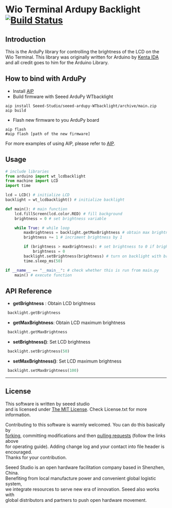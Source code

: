 # Wio Terminal Ardupy Backlight [![Build Status](https://api.travis-ci.com/Seeed-Studio/wio-terminal-ardupy-backlight.svg?branch=main)](https://travis-ci.com/github/Seeed-Studio/wio-terminal-ardupy-backlight)

## Introduction

This is the ArduPy library for controlling the brightness of the LCD on the Wio Terminal. This library was originally written for Arduino by [Kenta IDA](https://github.com/ciniml) and all credit goes to him for the Arduino Library.


## How to bind with ArduPy
- Install [AIP](https://github.com/Seeed-Studio/ardupy-aip)
- Build firmware with Seeed ArduPy WTbacklight
```shell
aip install Seeed-Studio/seeed-ardupy-WTbacklight/archive/main.zip
aip build
```
- Flash new firmware to you ArduPy board
```shell
aip flash
#aip flash [path of the new firmware]
```
For more examples of using AIP, please refer to [AIP](https://github.com/Seeed-Studio/ardupy-aip).

## Usage

```python
# include libraries  
from arduino import wt_lcdbacklight
from machine import LCD
import time

lcd = LCD() # initialize LCD
backlight = wt_lcdbacklight() # initialize backlight

def main(): # main function 
    lcd.fillScreen(lcd.color.RED) # fill background 
    brightness = 0 # set brightness variable

    while True: # while loop
        maxBrightness = backlight.getMaxBrightness # obtain max brightness
        brightness += 1 # incriment brightness by 1

        if (brightness > maxBrightness): # set brightness to 0 if brightness value equals maxBrightness value
            brightness = 0
        backlight.setBrightness(brightness) # turn on backlight with brightness  
        time.sleep_ms(50)

if __name__ == "__main__": # check whether this is run from main.py
    main() # execute function
```

## API Reference

- **getBrightness** : Obtain LCD brightness
```python
 backlight.getBrightness
```

- **getMaxBrightness**: Obtain LCD maximum brightness
```python
 backlight.getMaxBrightness
```

- **setBrightness()**: Set LCD brightness 
```python
 backlight.setBrightness(50)
```

- **setMaxBrightness()**: Set LCD maximum brightness
```python
 backlight.setMaxBrightness(100)
```
----
## License
This software is written by seeed studio<br>
and is licensed under [The MIT License](http://opensource.org/licenses/mit-license.php). Check License.txt for more information.<br>

Contributing to this software is warmly welcomed. You can do this basically by<br>
[forking](https://help.github.com/articles/fork-a-repo), committing modifications and then [pulling requests](https://help.github.com/articles/using-pull-requests) (follow the links above<br>
for operating guide). Adding change log and your contact into file header is encouraged.<br>
Thanks for your contribution.

Seeed Studio is an open hardware facilitation company based in Shenzhen, China. <br>
Benefiting from local manufacture power and convenient global logistic system, <br>
we integrate resources to serve new era of innovation. Seeed also works with <br>
global distributors and partners to push open hardware movement.<br>
